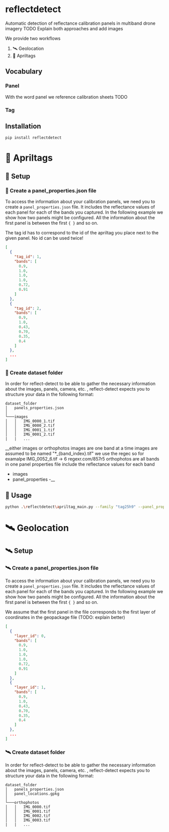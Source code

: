 # reflectdetect

Automatic detection of reflectance calibration panels in multiband drone imagery
TODO Explain both approaches and add images

We provide two workflows
1. :artificial_satellite: Geolocation
2. :white_square_button: Apriltags


## Vocabulary
### Panel
With the word panel we reference calibration sheets TODO
### Tag

## Installation
```
pip install reflectdetect
```
# :white_square_button: Apriltags
## :white_square_button: Setup
### :white_square_button: Create a panel_properties.json file
To access the information about your calibration panels, we need you to create a `panel_properties.json` file. It includes the reflectance values of each panel for each of the bands you captured.
In the following example we show how two panels might be configured. All the information about the first panel is between the first `{ }` and so on.

The tag id has to correspond to the id of the apriltag you place next to the given panel. No id can be used twice!
```json
[
  {
    "tag_id": 1,
    "bands": [
      0.9,
      1.0,
      1.0,
      1.0,
      0.72,
      0.91
    ]
  },
  {
    "tag_id": 2,
    "bands": [
      0.9,
      1.0,
      0.43,
      0.70,
      0.35,
      0.4
    ]
  },
  ...
]
````
### :white_square_button: Create dataset folder
In order for reflect-detect to be able to gather the necessary information about the images, panels, camera, etc. , reflect-detect expects you to structure your data in the following format:
```
dataset_folder
│   panels_properties.json
│   
└───images
│   │   IMG_0000_1.tif
│   │   IMG_0000_2.tif
│   │   IMG_0001_1.tif
│   │   IMG_0001_2.tif
|   |   ...
```

__either images or orthophotos
images are one band at a time
images are assumed to be named "*_{band_index}.tif"
we use the regec
so for examalpe IMG_0052_6.tif -> 6
regexr.com/857r5
orthophotos are all bands in one
panel properties file
include the reflectance values for each band
   - images
   - panel_properties
   -__ 
## :white_square_button: Usage
```bash
python .\reflectdetect\apriltag_main.py --family "tag25h9" --panel_properties_file data/apriltags_run2/panel_properties.json --images_folder data/apriltags_run2/0001SET/000 ".\data\apriltags_run2\0001SET\000\" -d
```
# :artificial_satellite: Geolocation
## :artificial_satellite: Setup
### :artificial_satellite: Create a panel_properties.json file
To access the information about your calibration panels, we need you to create a `panel_properties.json` file. It includes the reflectance values of each panel for each of the bands you captured.
In the following example we show how two panels might be configured. All the information about the first panel is between the first `{ }` and so on.

We assume that the first panel in the file corresponds to the first layer of coordinates in the geopackage file (TODO: explain better)

```json
[
  {
    "layer_id": 0,
    "bands": [
      0.9,
      1.0,
      1.0,
      1.0,
      0.72,
      0.91
    ]
  },
  {
    "layer_id": 1,
    "bands": [
      0.9,
      1.0,
      0.43,
      0.70,
      0.35,
      0.4
    ]
  },
  ...
]
````
### :artificial_satellite: Create dataset folder
In order for reflect-detect to be able to gather the necessary information about the images, panels, camera, etc. , reflect-detect expects you to structure your data in the following format:
```
dataset_folder
│   panels_properties.json
│   panel_locations.gpkg
│
└───orthophotos
│   │   IMG_0000.tif
│   │   IMG_0001.tif
│   │   IMG_0002.tif
│   │   IMG_0003.tif
|   |   ...
```

